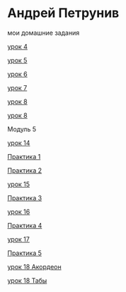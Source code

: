  # Андрей Петрунив 
 мои домашние задания   
 
[урок 4](https://petruniv.github.io/mini-book%20m2%20les4/src/ "книжка") 

[урок 5](https://petruniv.github.io/mini-book%20m2%20les5/src/ "Описание")

[урок 6](https://petruniv.github.io/position-m2Les6/src/ "Описание")

[урок 7](https://petruniv.github.io/урок%207/src/ "Описание")

[урок 8](https://petruniv.github.io/myProject%20урок8/src/ "Описание")

[урок 8](https://petruniv.github.io/lesson12/ "Описание")

Модуль 5 

[урок 14](https://petruniv.github.io/myProject%20shrift/src/ "Описание")

[Практика 1](https://petruniv.github.io/practik1/src/ "Описание")

[Практика 2](https://petruniv.github.io/myProject%20practic2/src/ "Описание")

 [урок 15](https://petruniv.github.io/урок15/ "Описание")
 
[Практика 3](https://petruniv.github.io/practic%203/src/ "Описание") 
  
 [урок 16](https://petruniv.github.io/lesson16/src/ "Описание") 
 
 [Практика 4](https://petruniv.github.io/practic4/src/ "Описание") 
 
  [урок 17](https://petruniv.github.io/lesson17/src/ "Описание")
 
  [Практика 5](https://petruniv.github.io/practic5/src/ "Описание") 
  
  [урок 18 Акордеон](https://petruniv.github.io/acordeon/src/ "Описание")
  
  
  [урок 18 Табы](https://petruniv.github.io/tabs/src/ "Описание")
